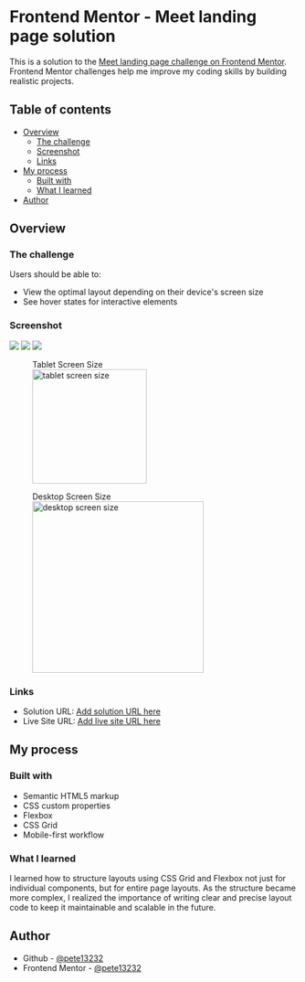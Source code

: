 # Frontend Mentor - Meet landing page solution

This is a solution to the [Meet landing page challenge on Frontend Mentor](https://www.frontendmentor.io/challenges/meet-landing-page-rbTDS6OUR). Frontend Mentor challenges help me improve my coding skills by building realistic projects.

## Table of contents

- [Overview](#overview)
  - [The challenge](#the-challenge)
  - [Screenshot](#screenshot)
  - [Links](#links)
- [My process](#my-process)
  - [Built with](#built-with)
  - [What I learned](#what-i-learned)
- [Author](#author)

## Overview

### The challenge

Users should be able to:

- View the optimal layout depending on their device's screen size
- See hover states for interactive elements

### Screenshot

![](./result/result_mobile.png)
![](./result/result_tablet.png)
![](./result/result_desktop.png)

  <figure>
    <figcaption>Tablet Screen Size</figcaption>
    <img src="./result/result_tablet.png" alt="tablet screen size" style="width:200px;">
  </figure>

  <figure>
    <figcaption>Desktop Screen Size</figcaption>
    <img src="./result/result_desktop.png" alt="desktop screen size" style="width:300px;">
  </figure>

### Links

- Solution URL: [Add solution URL here](https://your-solution-url.com)
- Live Site URL: [Add live site URL here](https://your-live-site-url.com)

## My process

### Built with

- Semantic HTML5 markup
- CSS custom properties
- Flexbox
- CSS Grid
- Mobile-first workflow

### What I learned

I learned how to structure layouts using CSS Grid and Flexbox not just for individual components, but for entire page layouts. As the structure became more complex, I realized the importance of writing clear and precise layout code to keep it maintainable and scalable in the future.

## Author

- Github - [@pete13232](https://github.com/pete13232)
- Frontend Mentor - [@pete13232](https://www.frontendmentor.io/profile/pete13232)
